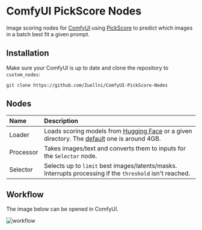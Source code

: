 # ComfyUI PickScore Nodes
Image scoring nodes for [ComfyUI](https://github.com/comfyanonymous/ComfyUI) using [PickScore](https://github.com/yuvalkirstain/PickScore) to predict which images in a batch best fit a given prompt.
## Installation
Make sure your ComfyUI is up to date and clone the repository to `custom_nodes`:
```
git clone https://github.com/Zuellni/ComfyUI-PickScore-Nodes
```

## Nodes
Name | Description
:--- | :---
Loader | Loads scoring models from [Hugging Face](https://huggingface.co) or a given directory. The [default](https://huggingface.co/yuvalkirstain/PickScore_v1) one is around 4GB.
Processor | Takes images/text and converts them to inputs for the `Selector` node.
Selector | Selects up to `limit` best images/latents/masks. Interrupts processing if the `threshold` isn't reached.

## Workflow
The image below can be opened in ComfyUI.

![workflow](https://github.com/Zuellni/ComfyUI-PickScore-Nodes/assets/123005779/e8753778-7c54-418a-a6d8-a2a18fee0c2e)
